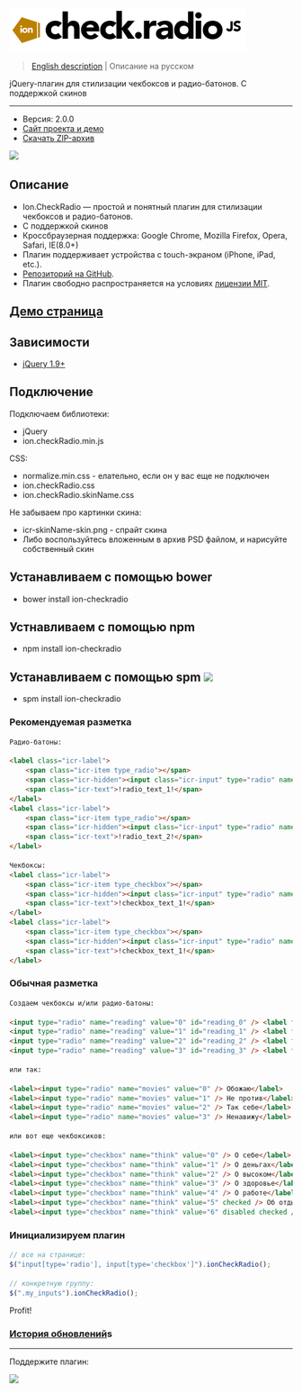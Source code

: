 ![ion.checkRadio](_tmp/logo-ion-check-radio.png)

> <a href="readme.md">English description</a> | Описание на русском

jQuery-плагин для стилизации чекбоксов и радио-батонов. С поддержкой скинов

***

* Версия: 2.0.0
* <a href="http://ionden.com/a/plugins/ion.checkRadio/index.html">Сайт проекта и демо</a>
* <a href="http://ionden.com/a/plugins/ion.checkRadio/ion.checkRadio-2.0.0.zip">Скачать ZIP-архив</a>

[![](https://pledgie.com/campaigns/25694.png?skin_name=chrome)](https://pledgie.com/campaigns/25694)

## Описание
* Ion.CheckRadio — простой и понятный плагин для стилизации чекбоксов и радио-батонов.
* С поддержкой скинов
* Кроссбраузерная поддержка: Google Chrome, Mozilla Firefox, Opera, Safari, IE(8.0+)
* Плагин поддерживает устройства с touch-экраном (iPhone, iPad, etc.).
* <a href="https://github.com/IonDen/ion.checkRadio">Репозиторий на GitHub</a>.
* Плагин свободно распространяется на условиях <a href="http://ionden.com/a/plugins/licence.html" target="_blank">лицензии MIT</a>.

## <a href="http://ionden.com/a/plugins/ion.checkRadio/demo.html">Демо страница</a>

## Зависимости
* <a href="http://jquery.com/" target="_blank">jQuery 1.9+</a>

## Подключение

Подключаем библиотеки:
* jQuery
* ion.checkRadio.min.js

CSS:
* normalize.min.css - елательно, если он у вас еще не подключен
* ion.checkRadio.css
* ion.checkRadio.skinName.css

Не забываем про картинки скина:
* icr-skinName-skin.png - спрайт скина
* Либо воспользуйтесь вложенным в архив PSD файлом, и нарисуйте собственный скин


## Устанавливаем с помощью bower
* bower install ion-checkradio

## Устнавливаем с помощью npm
* npm install ion-checkradio

## Устанавливаем с помощью spm [![](http://spmjs.io/badge/ion-checkradio)](http://spmjs.io/package/ion-checkradio)
* spm install ion-checkradio


### Рекомендуемая разметка
```html
Радио-батоны:

<label class="icr-label">
    <span class="icr-item type_radio"></span>
    <span class="icr-hidden"><input class="icr-input" type="radio" name="!group_name!" value="!radio_value_1!" /></span>
    <span class="icr-text">!radio_text_1!</span>
</label>
<label class="icr-label">
    <span class="icr-item type_radio"></span>
    <span class="icr-hidden"><input class="icr-input" type="radio" name="!group_name!" value="!radio_value_2!" /></span>
    <span class="icr-text">!radio_text_2!</span>
</label>

Чекбоксы:
<label class="icr-label">
    <span class="icr-item type_checkbox"></span>
    <span class="icr-hidden"><input class="icr-input" type="radio" name="!group_name!" value="!checkbox_value_1!" /></span>
    <span class="icr-text">!checkbox_text_1!</span>
</label>
<label class="icr-label">
    <span class="icr-item type_checkbox"></span>
    <span class="icr-hidden"><input class="icr-input" type="radio" name="!group_name!" value="!checkbox_value_2!" /></span>
    <span class="icr-text">!checkbox_text_1!</span>
</label>
```


### Обычная разметка
```html
Создаем чекбоксы и/или радио-батоны:

<input type="radio" name="reading" value="0" id="reading_0" /> <label for="reading_0">Очень люблю</label>
<input type="radio" name="reading" value="1" id="reading_1" /> <label for="reading_1">Иногда читаю</label>
<input type="radio" name="reading" value="2" id="reading_2" /> <label for="reading_2">Лучше фильм посмотрю</label>
<input type="radio" name="reading" value="3" id="reading_3" /> <label for="reading_3">Ненавижу</label>

или так:

<label><input type="radio" name="movies" value="0" /> Обожаю</label>
<label><input type="radio" name="movies" value="1" /> Не против</label>
<label><input type="radio" name="movies" value="2" /> Так себе</label>
<label><input type="radio" name="movies" value="3" /> Ненавижу</label>

или вот еще чекбоксиков:

<label><input type="checkbox" name="think" value="0" /> О себе</label>
<label><input type="checkbox" name="think" value="1" /> О деньгах</label>
<label><input type="checkbox" name="think" value="2" /> О высоком</label>
<label><input type="checkbox" name="think" value="3" /> О здоровье</label>
<label><input type="checkbox" name="think" value="4" /> О работе</label>
<label><input type="checkbox" name="think" value="5" checked /> Об отдыхе</label>
<label><input type="checkbox" name="think" value="6" disabled checked /> О сексе</label>
```

### Инициализируем плагин
```javascript
// все на странице:
$("input[type='radio'], input[type='checkbox']").ionCheckRadio();

// конкретную группу:
$(".my_inputs").ionCheckRadio();
```

Profit!


### <a href="history.md">История обновлений</a>s

***

Поддержите плагин:

[![](https://pledgie.com/campaigns/25694.png?skin_name=chrome)](https://pledgie.com/campaigns/25694)